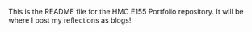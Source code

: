 This is the README file for the HMC E155 Portfolio repository. It will be where I post my reflections as blogs!